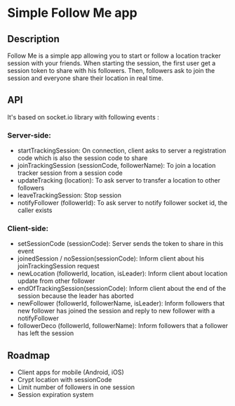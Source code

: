 # Simple Follow Me app

## Description

Follow Me is a simple app allowing you to start or follow a location tracker session with your friends. When starting the session, the first user get a session token to share with his followers. Then, followers ask to join the session and everyone share their location in real time.

## API

It's based on socket.io library with following events :

### Server-side:
-   startTrackingSession: On connection, client asks to server a registration code which is also the session code to share
- joinTrackingSession (sessionCode, followerName): To join a location tracker session from a session code
- updateTracking (location): To ask server to transfer a location to other followers
- leaveTrackingSession: Stop session
- notifyFollower (followerId): To ask server to notify follower socket id, the caller exists

### Client-side:
- setSessionCode (sessionCode): Server sends the token to share in this event
- joinedSession / noSession(sessionCode): Inform client about his joinTrackingSession request
- newLocation (followerId, location, isLeader): Inform client about location update from other follower
- endOfTrackingSession(sessionCode): Inform client about the end of the session because the leader has aborted
- newFollower (followerId, followerName, isLeader): Inform followers that new follower has joined the session and reply to new follower with a notifyFollower
- followerDeco (followerId, followerName): Inform followers that a follower has left the session

## Roadmap
- Client apps for mobile (Android, iOS)
- Crypt location with sessionCode
- Limit number of followers in one session
- Session expiration system
